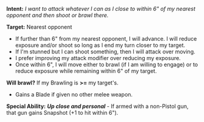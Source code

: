 **Intent:** *I want to attack whatever I can as I close to within 6" of my nearest opponent and then shoot or brawl there.*

**Target:** Nearest opponent

* If further than 6" from my nearest opponent, I will advance. I will reduce exposure and/or shoot so long as I end my turn closer to my target.
* If I'm stunned but I can shoot something, then I will attack over moving.
* I prefer improving my attack modifier over reducing my exposure.
* Once within 6", I will move either to brawl (if I am willing to engage) or to reduce exposure while remaining within 6" of my target.

**Will brawl?** If my Brawling is **>=** my target's.
* Gains a Blade if given no other melee weapon.

**Special Ability:** ***Up close and personal*** - If armed with a non-Pistol gun, that gun gains Snapshot (+1 to hit within 6").
